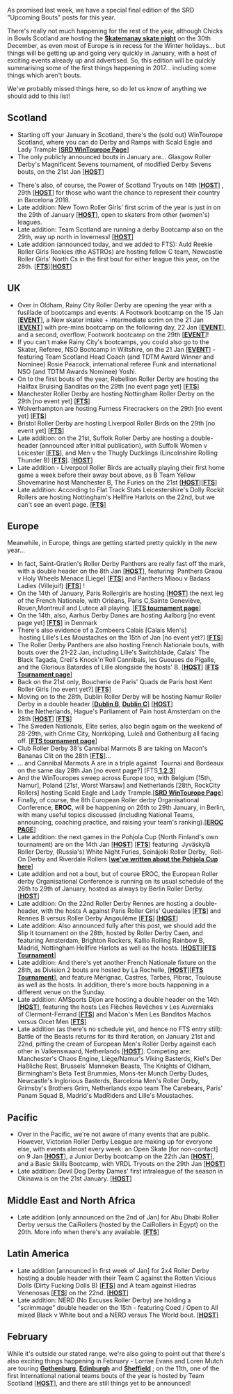 <html><body><p>As promised last week, we have a special final edition of the SRD "Upcoming Bouts" posts for this year.

There's really not much happening for the rest of the year, although Chicks in Bowls Scotland are hosting the <strong><a href="https://www.facebook.com/events/1864061217214459/">Skatemanay skate night</a></strong> on the 30th December, as even most of Europe is in recess for the Winter holidays... but things will be getting up and going very quickly in January, with a host of exciting events already up and advertised. So, this edition will be quickly summarising some of the first things happening in 2017... including some things which aren't bouts.

We've probably missed things here, so do let us know of anything we should add to this list!
</p><h2>Scotland</h2>
<ul>
	<li>Starting off your January in Scotland, there's the (sold out) WinTourope Scotland, where you can do Derby and Ramps with Scald Eagle and Lady Trample [<strong><a href="https://www.scottishrollerderbyblog.com/posts/2016/12/10/scald-eagle-soars-over-europe-lady-tramples-after/">SRD WinTourope Page</a></strong>]</li>
	<li>The only publicly announced bouts in January are... Glasgow Roller Derby's Magnificent Sevens tournament, of modified Derby Sevens bouts, on the 21st Jan [<strong><a href="https://www.facebook.com/events/1209413072459985/">HOST</a></strong>]</li>
</ul>
<ul>
	<li>There's also, of course, the Power of Scotland Tryouts on 14th [<strong><a href="https://www.facebook.com/events/1133482293431082/">HOST</a></strong>] , 29th [<strong><a href="https://www.facebook.com/events/1805159703057798/">HOST</a></strong>] for those who want the chance to represent their country in Barcelona 2018.</li>
	<li>Late addition: New Town Roller Girls' first scrim of the year is just in on the 29th of January [<strong><a href="https://www.facebook.com/events/726046670882187/">HOST</a></strong>], open to skaters from other (women's) leagues.</li>
	<li>Late addition: Team Scotland are running a derby Bootcamp also on the 29th, way up north in Inverness! [<strong><a href="https://www.facebook.com/events/601668906698288/">HOST</a></strong>]</li>
	<li>Late addition (announced today, and we added to FTS): Auld Reekie Roller Girls Rookies (the ASTROs) are hosting fellow C team, Newcastle Roller Girls' North Cs in the first bout for either league this year, on the 28th. [<strong><a href="http://flattrackstats.com/bouts/89133/overview">FTS</a></strong>][<strong><a href="https://www.facebook.com/events/250628665359800/">HOST</a></strong>]</li>
</ul>
<h2>UK</h2>
<ul>
	<li>Over in Oldham, Rainy City Roller Derby are opening the year with a fusillade of bootcamps and events: A Footwork bootcamp on the 15 Jan [<strong><a href="https://www.facebook.com/events/1175085629271858/">EVENT</a></strong>], a New skater intake + intermediate scrim on the 21 Jan [<strong><a href="https://www.facebook.com/events/441134976010510/">EVENT</a></strong>] with pre-mins bootcamp on the following day, 22 Jan [<strong><a href="https://www.facebook.com/events/363567047332731/">EVENT</a></strong>], and a second, overflow, Footwork bootcamp on the 29th [<strong><a href="https://www.facebook.com/events/694450274053055/?ti=cl">EVENT</a></strong>]!</li>
	<li>If you can't make Rainy City's bootcamps, you could also go to the Skater, Referee, NSO Bootcamp in Wiltshire, on the 21 Jan [<strong><a href="https://www.facebook.com/events/100846837080112/">EVENT</a></strong>] - featuring Team Scotland Head Coach (and TDTM Award Winner and Nominee) Rosie Peacock, international referee Funk and international NSO (and TDTM Awards Nominee) Yoshi.</li>
	<li>On to the first bouts of the year, Rebellion Roller Derby are hosting the Halifax Bruising Banditas on the 29th [no event page yet] [<strong><a href="http://flattrackstats.com/bouts/88664/overview">FTS</a></strong>]</li>
	<li>Manchester Roller Derby are hosting Nottingham Roller Derby on the 29th [no event yet] [<strong><a href="http://flattrackstats.com/bouts/88665/overview">FTS</a></strong>]</li>
	<li>Wolverhampton are hosting Furness Firecrackers on the 29th [no event yet] [<strong><a href="http://flattrackstats.com/bouts/88666/overview">FTS</a></strong>]</li>
	<li>Bristol Roller Derby are hosting Liverpool Roller Birds on the 29th [no event yet] [<strong><a href="http://flattrackstats.com/bouts/88667/overview">FTS</a></strong>]</li>
	<li>Late addition: on the 21st, Suffolk Roller Derby are hosting a double-header (announced after initial publication), with Suffolk Women v Leicester [<strong><a href="http://flattrackstats.com/bouts/88717/overview">FTS</a></strong>], and Men v the Thugly Ducklings (Lincolnshire Rolling Thunder B) [<strong><a href="http://flattrackstats.com/bouts/88718/overview">FTS</a></strong>]. [<strong><a href="https://www.facebook.com/events/182060868930288/">HOST</a></strong>]</li>
	<li>Late addition - Liverpool Roller Birds are actually playing their first home game a week before their away bout above, as B Team Yellow Shovemarine host Manchester B, The Furies on the 21st [<strong><a href="https://www.facebook.com/events/284439368618734/">HOST</a></strong>][<strong><a href="http://flattrackstats.com/bouts/88755/overview">FTS</a></strong>]</li>
	<li>Late addition: According to Flat Track Stats Leicestershire's Dolly Rockit Rollers are hosting Nottingham's Hellfire Harlots on the 22nd, but we can't see an event page. [<strong><a href="http://flattrackstats.com/bouts/88794/overview">FTS</a></strong>]</li>
</ul>
<h2>Europe</h2>
Meanwhile, in Europe, things are getting started pretty quickly in the new year...
<ul>
	<li>In fact, Saint-Gratien's Roller Derby Panthers are really fast off the mark, with a double header on the 8th Jan [<strong><a href="https://www.facebook.com/events/360589440962919/">HOST</a></strong>], featuring  Panthers Graou v Holy Wheels Menace (Liege) [<strong><a href="http://flattrackstats.com/bouts/88598/overview">FTS</a></strong>] and Panthers Miaou v Badass Ladies (Villejuif) [<strong><a href="http://flattrackstats.com/bouts/88600/overview">FTS</a></strong>] !</li>
	<li>On the 14th of January, Paris Rollergirls are hosting [<strong><a href="https://www.facebook.com/events/1814073765473733/">HOST</a></strong>] the next leg of the French Nationale, with Orléans, Paris C,Sainte Geneviève, Rouen,Montreuil and Lutece all playing. [<strong><a href="http://flattrackstats.com/tournaments/86044/overview">FTS tournament page</a></strong>]</li>
	<li>On the 14th, also, Aarhus Derby Danes are hosting Aalborg [no event page yet] [<strong><a href="http://flattrackstats.com/bouts/88714">FTS</a></strong>] in Denmark</li>
	<li>There's also evidence of a Zombeers Calais [Calais Men's]  hosting Lille's Les Moustaches on the 15th of Jan [no event yet?] [<strong><a href="http://flattrackstats.com/bouts/88004/overview">FTS</a></strong>]</li>
	<li>The Roller Derby Panthers are also hosting French Nationale bouts, with bouts over the 21-22 Jan, including Lille's Switchblade, Calais' The Black Tagada, Creil's Knock'n'Roll Cannibals, les Gueuses de Pigalle, and the Glorious Batardes of Lille alongside the hosts' B. [<strong><a href="https://www.facebook.com/events/403579003312829/">HOST</a></strong>] [<strong><a href="http://flattrackstats.com/tournaments/86044/overview">FTS Tournament page</a></strong>]</li>
	<li>Back on the 21st only, Boucherie de Paris' Quads de Paris host Kent Roller Girls [no event yet?] [<strong><a href="http://flattrackstats.com/bouts/88306/overview">FTS</a></strong>]</li>
	<li>Moving on to the 28th, Dublin Roller Derby will be hosting Namur Roller Derby in a double header [<strong><a href="http://flattrackstats.com/bouts/87857/overview">Dublin B</a></strong>, <strong><a href="http://flattrackstats.com/bouts/87858/overview">Dublin C</a></strong>] [<strong><a href="https://www.facebook.com/events/1254562071281884/">HOST</a></strong>]</li>
	<li>In the Netherlands, Hague's Parliament of Pain host Amsterdam on the 28th [<strong><a href="https://www.facebook.com/events/1704564703139996/">HOST</a></strong>] [<strong><a href="http://flattrackstats.com/bouts/86897/overview">FTS</a></strong>]</li>
	<li>The Sweden Nationals, Elite series, also begin again on the weekend of 28-29th, with Crime City, Norrköping, Luleå and Gothenburg all facing off. [<strong><a href="http://flattrackstats.com/tournaments/88016">FTS tournament page</a></strong>]</li>
	<li>Club Roller Derby 38's Cannibal Marmots B are taking on Macon's Bananas Clit on the 28th [<strong><a href="http://flattrackstats.com/bouts/88630/overview">FTS</a></strong>]...</li>
	<li>... and Cannibal Marmots A are in a triple against  Tournai and Bordeaux on the same day 28th Jan [no event page?] [FTS<strong><a href="http://flattrackstats.com/bouts/88631/overview"> 1</a></strong>,<strong><a href="http://flattrackstats.com/bouts/88632/overview">2</a></strong>,<strong><a href="http://flattrackstats.com/bouts/88633/overview">3</a></strong>]</li>
	<li>And the WinTouropes sweep across Europe too, with Belgium [15th, Namur], Poland [21st, Worst Warsaw] and Netherlands [28th, RockCity Rollers] hosting Scald Eagle and Lady Trample.[<strong><a href="https://www.scottishrollerderbyblog.com/posts/2016/12/10/scald-eagle-soars-over-europe-lady-tramples-after/">SRD WinTourope Page</a></strong>]</li>
	<li>Finally, of course, the 8th European Roller derby Organisational Conference, <strong>EROC</strong>, will be happening on 26th to 29th January, in Berlin, with many useful topics discussed (including National Teams, announcing, coaching practice, and raising your team's ranking).[<strong><a href="https://www.facebook.com/events/577060789145155/">EROC PAGE</a></strong>]</li>
	<li>Late addition: the next games in the Pohjola Cup (North Finland's own tournament) are on the 14th Jan [<strong><a href="https://www.facebook.com/events/1044499552326529/">HOST</a></strong>] [<strong><a href="http://flattrackstats.com/tournaments/85241">FTS</a></strong>] featuring  Jyväskylä Roller Derby, (Russia's) White Night Furies, Seinäjoki Roller Derby,  Roll-On Derby and Riverdale Rollers [<strong><a href="https://www.scottishrollerderbyblog.com/posts/2016/11/06/the-pohjola-cup-finland-and-russia-compete/">we've written about the Pohjola Cup here</a></strong>]</li>
	<li>Late addition and not a bout, but of course EROC, the European Roller derby Organisational Conference is running on its usual schedule of the 26th to 29th of January, hosted as always by Berlin Roller Derby. [<strong><a href="https://www.facebook.com/events/577060789145155/">HOST</a></strong>]</li>
	<li>Late addition: On the 22nd Roller Derby Rennes are hosting a double-header, with the hosts A against Paris Roller Girls' Quedalles [<strong><a href="http://flattrackstats.com/bouts/88739/overview">FTS</a></strong>] and Rennes B versus Roller Derby Angoulême [<strong><a href="http://flattrackstats.com/bouts/88794/overview">FTS</a></strong>] [<strong><a href="https://www.facebook.com/events/398363347173630/">HOST</a></strong>]</li>
	<li>Late addition: Also announced fully after this post, we should add the Slip It tournament on the 28th, hosted by Roller Derby Caen, and featuring Amsterdam, Brighton Rockers, Kallio Rolling Rainbow B, Madrid, Nottingham Hellfire Harlots as well as the hosts. [<strong><a href="https://www.facebook.com/events/371502006520486/">HOST</a></strong>][<strong><a href="http://flattrackstats.com/tournaments/88539/overview">FTS Tournament</a></strong>]</li>
	<li>Late addition: And there's yet another French Nationale fixture on the 28th, as Division 2 bouts are hosted by La Rochelle, [<strong><a href="https://www.facebook.com/events/739114512903129/">HOST</a></strong>][<strong><a href="http://flattrackstats.com/tournaments/86044/overview">FTS Tournament</a></strong>], and feature Mérignac, Castres, Tarbes, Pibrac, Toulouse as well as the hosts. In addition, there's more bouts happening in a different venue on the Sunday.</li>
	<li>Late addition: AMSports Dijon are hosting a double header on the 14th [<strong><a href="https://www.facebook.com/events/1234684123244369/">HOST</a></strong>], featuring the hosts Les Flèches Revêches v Les Auverniaks of Clermont-Ferrand [<strong><a href="http://flattrackstats.com/bouts/88934/overview">FTS</a></strong>] and Mačon's Men Les Banditos Machos versus Orcet Men [<strong><a href="http://flattrackstats.com/bouts/88935/overview">FTS</a></strong>]</li>
	<li>Late addition (as there's no schedule yet, and hence no FTS entry still): Battle of the Beasts returns for its third iteration, on January 21st and 22nd, pitting the cream of European Men's Roller Derby against each other in Valkenswaard, Netherlands [<strong><a href="https://www.facebook.com/events/531557193697499/">HOST</a></strong>]. Competing are: Manchester's Chaos Engine, Liège/Namur's Viking Basterds, Kiel's Der Haßliche Rest, Brussels' Manneken Beasts, The Knights of Oldham, Birmingham's Beta Test Brummies, Mons-ter Munch Derby Dudes, Newcastle's Inglorious Basterds, Barcelona Men's Roller Derby, Grimsby's Brothers Grim, Netherlands expo team The Carebears, Paris' Panam Squad B, Madrid's MadRiders and Lille's Moustaches.<span class="text_exposed_show">
</span></li>
</ul>
<h2>Pacific</h2>
<ul>
	<li>Over in the Pacific, we're not aware of many events that are public. However, Victorian Roller Derby League are making up for everyone else, with events almost every week: an Open Skate [for non-contact] on 9 Jan [<strong><a href="https://www.facebook.com/events/205721009831744/">HOST</a></strong>], a Junior Derby bootcamp on the 22th Jan [<strong><a href="https://www.facebook.com/events/716403885195323/">HOST</a></strong>], and a Basic Skills Bootcamp, with VRDL Tryouts on the 29th Jan [<strong><a href="https://www.facebook.com/events/1788383354756946/">HOST</a></strong>]</li>
	<li>Late addition: Devil Dog Derby Dames' first intraleague of the season in Okinawa is on the 21st January. [<strong><a href="https://www.facebook.com/events/1702747253371555/">HOST</a></strong>]</li>
</ul>
<h2>Middle East and North Africa</h2>
<ul>
	<li>Late addition [only announced on the 2nd of Jan] for Abu Dhabi Roller Derby versus the CaiRollers (hosted by the CaiRollers in Egypt) on the 20th. More info when there's any available. [<strong><a href="http://flattrackstats.com/bouts/88781">FTS</a></strong>]</li>
</ul>
<h2>Latin America</h2>
<ul>
	<li>Late addition [announced in first week of Jan] for 2x4 Roller Derby hosting a double header with their Team C against the Rotten Vicious Dolls (Dirty Fucking Dolls B) [<strong><a href="http://flattrackstats.com/bouts/89127/overview">FTS</a></strong>] and A team against Hiedras Venenosas [<strong><a href="http://flattrackstats.com/node/89132">FTS</a></strong>] on the 22nd. [<strong><a href="https://www.facebook.com/events/145911372570092/">HOST</a></strong>]</li>
	<li>Late addition: NERD (No Excuses Roller Derby) are holding a "scrimmage" double header on the 15th - featuring Coed / Open to All mixed Black v White bout and a NERD versus The World bout. [<strong><a href="https://www.facebook.com/events/1669883686643495/">HOST</a></strong>]</li>
</ul>
<h2>February</h2>
While it's outside our stated range, we're also going to point out that there's also exciting things happening in February - Lorrae Evans and Loren Mutch are touring <strong><a href="https://www.facebook.com/events/1316607475077675/">Gothenburg</a></strong>, <strong><a href="https://www.facebook.com/events/142726422874832/">Edinburgh</a></strong> and <strong><a href="https://www.facebook.com/events/1133248506797019/">Sheffield</a></strong> ; on the 11th, one of the first International national teams bouts of the year is hosted by Team Scotland [<strong><a href="https://www.facebook.com/events/1382676465099043/">HOST</a></strong>], and there are still things yet to be announced!

 </body></html>
